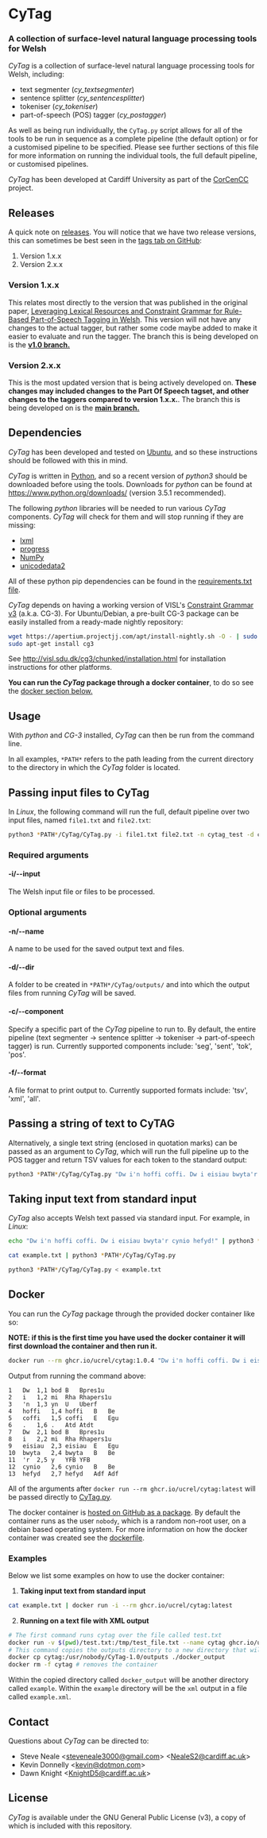 # CyTag

### A collection of surface-level natural language processing tools for Welsh

*CyTag* is a collection of surface-level natural language processing tools for Welsh, including:

* text segmenter (*cy_textsegmenter*)
* sentence splitter (*cy_sentencesplitter*)
* tokeniser (*cy_tokeniser*)
* part-of-speech (POS) tagger (*cy_postagger*)

As well as being run individually, the `CyTag.py` script allows for all of the tools to be run in sequence as a complete pipeline (the default option) or for a customised pipeline to be specified. Please see further sections of this file for more information on running the individual tools, the full default pipeline, or customised pipelines.

*CyTag* has been developed at Cardiff University as part of the [CorCenCC](http://www.corcencc.org) project.

## Releases

A quick note on [releases](https://github.com/UCREL/CyTag/releases). You will notice that we have two release versions, this can sometimes be best seen in the [tags tab on GitHub](https://github.com/UCREL/CyTag/tags):
1. Version 1.x.x
2. Version 2.x.x

### Version 1.x.x

This relates most directly to the version that was published in the original paper, [Leveraging Lexical Resources and Constraint Grammar for Rule-Based
Part-of-Speech Tagging in Welsh](https://aclanthology.org/L18-1623.pdf). This version will not have any changes to the actual tagger, but rather some code maybe added to make it easier to evaluate and run the tagger. The branch this is being developed on is the [**v1.0 branch.**](https://github.com/UCREL/CyTag/tree/v1.0)

### Version 2.x.x

This is the most updated version that is being actively developed on. **These changes may included changes to the Part Of Speech tagset, and other changes to the taggers compared to version 1.x.x.**. The branch this is being developed on is the [**main branch.**](https://github.com/UCREL/CyTag/tree/main)

## Dependencies

*CyTag* has been developed and tested on [Ubuntu](https://www.ubuntu.com/), and so these instructions should be followed with this in mind.

*CyTag* is written in [Python](https://www.python.org/), and so a recent version of *python3* should be downloaded before using the tools. Downloads for *python* can be found at https://www.python.org/downloads/ (version 3.5.1 recommended).

The following *python* libraries will be needed to run various *CyTag* components. *CyTag* will check for them and will stop running if they are missing:
* [lxml](https://lxml.de/)
* [progress](https://github.com/verigak/progress)
* [NumPy](http://www.numpy.org/)
* [unicodedata2](https://pypi.org/project/unicodedata2/)

All of these python pip dependencies can be found in the [requirements.txt file](./requirements.txt).

*CyTag* depends on having a working version of VISL's [Constraint Grammar v3](http://visl.sdu.dk/cg3.html) (a.k.a. CG-3). For Ubuntu/Debian, a pre-built CG-3 package can be easily installed from a ready-made nightly repository:

```bash
wget https://apertium.projectjj.com/apt/install-nightly.sh -O - | sudo bash
sudo apt-get install cg3
```

See http://visl.sdu.dk/cg3/chunked/installation.html for installation instructions for other platforms.

**You can run the *CyTag* package through a docker container**, to do so see the [docker section below.](#docker)

## Usage

With *python* and *CG-3* installed, *CyTag* can then be run from the command line.

In all examples, `*PATH*` refers to the path leading from the current directory to the directory in which the *CyTag* folder is located.


## Passing input files to CyTag

In *Linux*, the following command will run the full, default pipeline over two input files, named `file1.txt` and `file2.txt`:

```bash
python3 *PATH*/CyTag/CyTag.py -i file1.txt file2.txt -n cytag_test -d cytag_test_2018-08-03 -f all
```

### Required arguments

#### -i/--input

The Welsh input file or files to be processed. 

### Optional arguments

#### -n/--name

A name to be used for the saved output text and files.

#### -d/--dir

A folder to be created in `*PATH*/CyTag/outputs/` and into which the output files from running *CyTag* will be saved.

#### -c/--component

Specify a specific part of the *CyTag* pipeline to run to. By default, the entire pipeline (text segmenter -> sentence splitter -> tokeniser -> part-of-speech tagger) is run. Currently supported components include: 'seg', 'sent', 'tok', 'pos'.

#### -f/--format

A file format to print output to. Currently supported formats include: 'tsv', 'xml', 'all'.


## Passing a string of text to CyTAG

Alternatively, a single text string (enclosed in quotation marks) can be passed as an argument to *CyTag*, which will run the full pipeline up to the POS tagger and return TSV values for each token to the standard output:

```bash
python3 *PATH*/CyTag/CyTag.py "Dw i'n hoffi coffi. Dw i eisiau bwyta'r cynio hefyd!"
```


## Taking input text from standard input

*CyTag* also accepts Welsh text passed via standard input. For example, in *Linux*:

```bash
echo "Dw i'n hoffi coffi. Dw i eisiau bwyta'r cynio hefyd!" | python3 *PATH*/CyTag/CyTag.py
```

```bash
cat example.txt | python3 *PATH*/CyTag/CyTag.py
```

```bash
python3 *PATH*/CyTag/CyTag.py < example.txt
```

## Docker

You can run the *CyTag* package through the provided docker container like so: 

**NOTE: if this is the first time you have used the docker container it will first download the container and then run it.**

``` bash
docker run --rm ghcr.io/ucrel/cytag:1.0.4 "Dw i'n hoffi coffi. Dw i eisiau bwyta'r cynio hefyd"
```
Output from running the command above:
```tsv
1	Dw	1,1	bod	B	Bpres1u	
2	i	1,2	mi	Rha	Rhapers1u	
3	'n	1,3	yn	U	Uberf	
4	hoffi	1,4	hoffi	B	Be	
5	coffi	1,5	coffi	E	Egu	
6	.	1,6	.	Atd	Atdt	
7	Dw	2,1	bod	B	Bpres1u	
8	i	2,2	mi	Rha	Rhapers1u	
9	eisiau	2,3	eisiau	E	Egu	
10	bwyta	2,4	bwyta	B	Be	
11	'r	2,5	y	YFB	YFB	
12	cynio	2,6	cynio	B	Be	
13	hefyd	2,7	hefyd	Adf	Adf	
```

All of the arguments after `docker run --rm ghcr.io/ucrel/cytag:latest` will be passed directly to [CyTag.py](./CyTag.py).

The docker container is [hosted on GitHub as a package](https://github.com/UCREL/CyTag/pkgs/container/cytag). By default the container runs as the user `nobody`, which is a random non-root user, on a debian based operating system. For more information on how the docker container was created see the [dockerfile](./dockerfile).

### Examples

Below we list some examples on how to use the docker container:

1. **Taking input text from standard input**
``` bash
cat example.txt | docker run -i --rm ghcr.io/ucrel/cytag:latest
```
2. **Running on a text file with XML output**
```bash
# The first command runs cytag over the file called test.txt
docker run -v $(pwd)/test.txt:/tmp/test_file.txt --name cytag ghcr.io/ucrel/cytag:1.0.4 -f xml -n example -i /tmp/test_file.txt
# This command copies the outputs directory to a new directory that will be created called `docker_output`
docker cp cytag:/usr/nobody/CyTag-1.0/outputs ./docker_output
docker rm -f cytag # removes the container
``` 
Within the copied directory called `docker_output` will be another directory called `example`. Within the `example` directory will be the `xml` output in a file called `example.xml`.

## Contact

Questions about *CyTag* can be directed to: 
* Steve Neale <<steveneale3000@gmail.com>> <<NealeS2@cardiff.ac.uk>>
* Kevin Donnelly <<kevin@dotmon.com>>
* Dawn Knight <<KnightD5@cardiff.ac.uk>>


## License

*CyTag* is available under the GNU General Public License (v3), a copy of which is included with this repository.